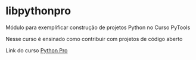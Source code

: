 # libpythonpro
Módulo para exemplificar construção de projetos Python no Curso PyTools

Nesse curso é ensinado como contribuir com projetos de código aberto

Link do curso [Python Pro]()
